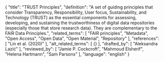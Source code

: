 {
  "title": "TRUST Principles",
  "definition": "A set of guiding principles that consider Transparency, Responsibility, User focus, Sustainability, and Technology (TRUST) as the essential components for assessing, developing, and sustaining the trustworthiness of digital data repositories (especially those that store research data). They are complementary to the FAIR Data Principles.",
  "related_terms": [
    "FAIR principles",
    "Metadata",
    "Open Access",
    "Open Data",
    "Open Material",
    "Repository"
  ],
  "references": [
    "Lin et al. (2020)"
  ],
  "alt_related_terms": [
    {}
  ],
  "drafted_by": [
    "Aleksandra Lazić"
  ],
  "reviewed_by": [
    "Jamie P. Cockcroft",
    "Mahmoud Elsherif",
    "Helena Hartmann",
    "Sam Parsons"
  ],
  "language": "english"
}
